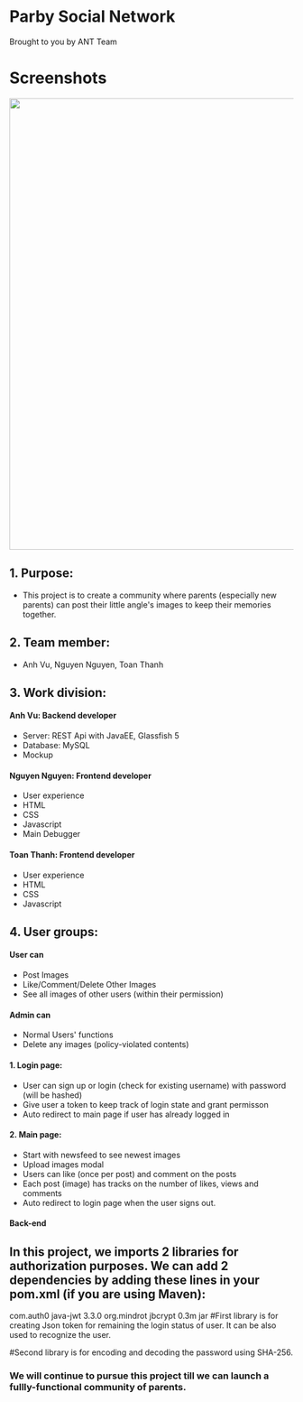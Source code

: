 # Parby Social Network

Brought to you by ANT Team

# Screenshots

<img src="https://user-images.githubusercontent.com/22562689/41874011-5187c890-78cf-11e8-93b3-280e85c47310.png" height="800px" width="800px">

## 1. Purpose: 
- This project is to create a community where parents (especially new parents) can post their little angle's images to keep their memories together. 

## 2. Team member: 
- Anh Vu, Nguyen Nguyen, Toan Thanh

## 3. Work division:

#### Anh Vu: Backend developer
  - Server: REST Api with JavaEE, Glassfish 5
  - Database: MySQL
  - Mockup
  
  
#### Nguyen Nguyen: Frontend developer
  - User experience
  - HTML
  - CSS 
  - Javascript
  - Main Debugger
  
#### Toan Thanh: Frontend developer
  - User experience
  - HTML
  - CSS 
  - Javascript

## 4. User groups:

#### User can
- Post Images 
- Like/Comment/Delete Other Images
- See all images of other users (within their permission)

#### Admin can
- Normal Users' functions
- Delete any images (policy-violated contents)

#### 1. Login page:

- User can sign up or login (check for existing username) with password (will be hashed)
- Give user a token to keep track of login state and grant permisson
- Auto redirect to main page if user has already logged in

#### 2. Main page:

- Start with newsfeed to see newest images
- Upload images modal
- Users can like (once per post) and comment on the posts
- Each post (image) has tracks on the number of likes, views and comments
- Auto redirect to login page when the user signs out.

#### Back-end 

## In this project, we imports 2 libraries for authorization purposes. We can add 2 dependencies by adding these lines in your pom.xml (if you are using Maven):

<dependency>
            <groupId>com.auth0</groupId>
            <artifactId>java-jwt</artifactId>
            <version>3.3.0</version>
        </dependency>
<dependency>
            <groupId>org.mindrot</groupId>
            <artifactId>jbcrypt</artifactId>
            <version>0.3m</version>
            <type>jar</type>
        </dependency>
#First library is for creating Json token for remaining the login status of user. It can be also used to recognize the user.

#Second library is for encoding and decoding the password using SHA-256.
### We will continue to pursue this project till we can launch a fullly-functional community of parents.
